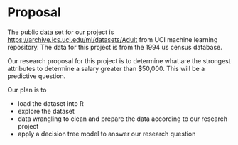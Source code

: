 # Proposal

The public data set for our project is https://archive.ics.uci.edu/ml/datasets/Adult from UCI machine learning repository. The data for this project is from the 1994 us census database. 

Our research proposal for this project is to determine what are the strongest attributes to determine a salary greater than $50,000. This will be a predictive question.

Our plan is to 
- load the dataset into R 
- explore the dataset
- data wrangling to clean and prepare the data according to our research project
- apply a decision tree model to answer our research question
